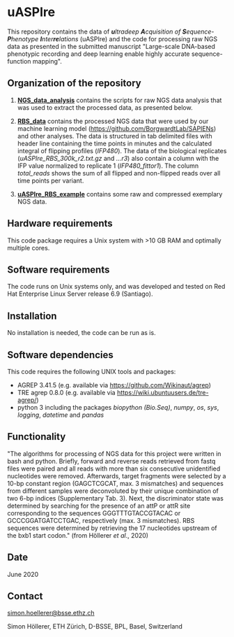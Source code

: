 # uASPIre

This repository contains the data of _**u**ltradeep **A**cquisition of **S**equence-**P**henotype **I**nter**re**lations_ (uASPIre) and the code for processing raw NGS data as presented in the submitted manuscript "Large-scale DNA-based phenotypic recording and deep learning enable highly accurate sequence-function mapping".

## Organization of the repository

1. [**NGS_data_analysis**](NGS_data_analysis) contains the scripts for raw NGS data analysis that was used to extract the processed data, as presented below. 

2. [**RBS_data**](RBS_data) contains the processed NGS data that were used by our machine learning model (https://github.com/BorgwardtLab/SAPIENs) and other analyses. The data is structured in tab delimited files with header line containing the time points in minutes and the calculated integral of flipping profiles (_IFP480_). The data of the biological replicates (_uASPIre_RBS_300k_r2.txt.gz_ and _...r3_) also contain a column with the IFP value normalized to replicate 1 (_IFP480_fittor1_). The column _total_reads_ shows the sum of all flipped and non-flipped reads over all time points per variant.

3. [**uASPIre_RBS_example**](uASPIre_RBS_example) contains some raw and compressed exemplary NGS data.

## Hardware requirements
This code package requires a Unix system with >10 GB RAM and optimally multiple cores.

## Software requirements
The code runs on Unix systems only, and was developed and tested on Red Hat Enterprise Linux Server release 6.9 (Santiago).

## Installation
No installation is needed, the code can be run as is.

## Software dependencies
This code requires the following UNIX tools and packages:

+ AGREP 3.41.5 (e.g. available via https://github.com/Wikinaut/agrep)
+ TRE agrep 0.8.0 (e.g. available via https://wiki.ubuntuusers.de/tre-agrep/)
+ python 3 including the packages _biopython (Bio.Seq)_, _numpy_, _os_, _sys_, _logging_, _datetime_ and _pandas_

## Functionality
"The algorithms for processing of NGS data for this project were written in bash and python. Briefly, forward and reverse reads retrieved from fastq files were paired and all reads with more than six consecutive unidentified nucleotides were removed. Afterwards, target fragments were selected by a 10-bp constant region (GAGCTCGCAT, max. 3 mismatches) and sequences from different samples were deconvoluted by their unique combination of two 6-bp indices (Supplementary Tab. 3). Next, the discriminator state was determined by searching for the presence of an attP or attR site corresponding to the sequences GGGTTTGTACCGTACAC or GCCCGGATGATCCTGAC, respectively (max. 3 mismatches). RBS sequences were determined by retrieving the 17 nucleotides upstream of the bxb1 start codon." (from Höllerer _et al_., 2020) 

## Date
June 2020

## Contact
simon.hoellerer@bsse.ethz.ch

Simon Höllerer, ETH Zürich, D-BSSE, BPL, Basel, Switzerland 
